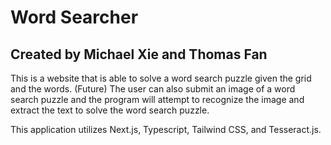 # Word Searcher
## Created by Michael Xie and Thomas Fan

This is a website that is able to solve a word search puzzle given the grid and the words. (Future) The user can also submit an image of a word search puzzle and the program will attempt to recognize the image and extract the text to solve the word search puzzle.

This application utilizes Next.js, Typescript, Tailwind CSS, and Tesseract.js.
